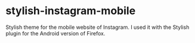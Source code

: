 # stylish-instagram-mobile
Stylish theme for the mobile website of Instagram. I used it with the Stylish plugin for the Android version of Firefox.
